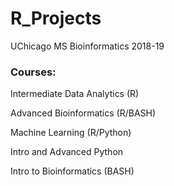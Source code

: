 # R_Projects
UChicago MS Bioinformatics 2018-19

### Courses:

Intermediate Data Analytics (R)

Advanced Bioinformatics (R/BASH)

Machine Learning (R/Python)

Intro and Advanced Python 

Intro to Bioinformatics (BASH)

